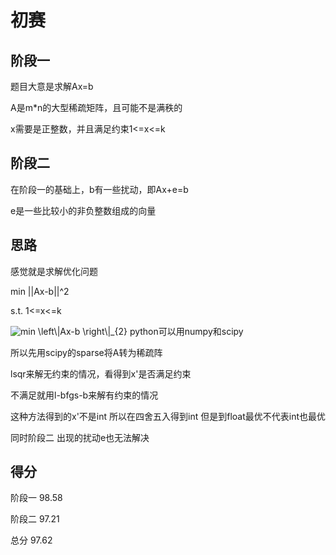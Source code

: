 # 初赛

## 阶段一

题目大意是求解Ax=b

A是m*n的大型稀疏矩阵，且可能不是满秩的

x需要是正整数，并且满足约束1<=x<=k

## 阶段二

在阶段一的基础上，b有一些扰动，即Ax+e=b

e是一些比较小的非负整数组成的向量

## 思路

感觉就是求解优化问题


min ||Ax-b||^2

s.t. 1<=x<=k

<img src="https://latex.codecogs.com/svg.image?min&space;\left\|Ax-b&space;\right\|_{2}" title="min \left\|Ax-b \right\|_{2}" />
python可以用numpy和scipy

所以先用scipy的sparse将A转为稀疏阵

lsqr来解无约束的情况，看得到x'是否满足约束

不满足就用l-bfgs-b来解有约束的情况

这种方法得到的x'不是int 所以在四舍五入得到int 但是到float最优不代表int也最优

同时阶段二 出现的扰动e也无法解决

## 得分

阶段一 98.58

阶段二 97.21

总分 97.62

